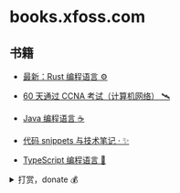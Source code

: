 # books.xfoss.com

## 书籍

- [最新：Rust 编程语言 ⚙️](https://rust-lang.xfoss.com/)

- [60 天通过 CCNA 考试（计算机网络） 🛰️](https://ccna60d.xfoss.com/)

- [Java 编程语言 ☕️](https://java.xfoss.com/)

- [代码 snippets 与技术笔记 · ✨](https://snippets.xfoss.com/)

- [TypeScript 编程语言 📃](https://ts.xfoss.com/)


<details>
    <summary>打赏，donate 💰</summary>

>
> **为何要打赏**？
>
> 由于 xfoss.com 运营需要一点开支（每年大概 ￥500）。所以如果你觉得这里的内容有帮助，那么请通过下列渠道进行打赏。
>
> 也欢迎向这个代码仓库: [gnu4cn/buy-me-a-coffee](https://github.com/gnu4cn/buy-me-a-coffee)，提交 pull requests，加入你想加入的内容。在我考虑后，可 merge 你的 pull requests。由于此网站内容会定时同步那个代码仓库的内容，因此合并的 pull requests 将接近实时显示出来。
>
>



![支付宝-Alipay: laxers@gmail.com](alipay-laxers.png)

*支付宝 - Alipay，扫码付款*




![微信支付-WeChat Pay: xfoss-com](wechat-pay-lenny.png)

*微信支付 - WeChat Pay, 扫码付款*


<font size="4">中信银行，`6217 6820 0058 5415`，彭海林</font>
</details>


